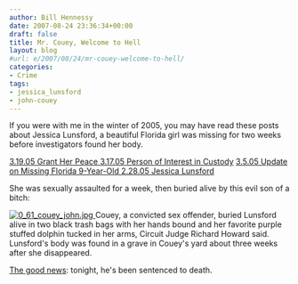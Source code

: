 ```yaml
---
author: Bill Hennessy
date: 2007-08-24 23:36:34+00:00
draft: false
title: Mr. Couey, Welcome to Hell
layout: blog
#url: e/2007/08/24/mr-couey-welcome-to-hell/
categories:
- Crime
tags:
- jessica_lunsford
- john-couey
---
```


If you were with me in the winter of 2005, you may have read these posts about Jessica Lunsford, a beautiful Florida girl was missing for two weeks before investigators found her body.

[3.19.05 Grant Her Peace ](https://hennessysview.com/?p=8004)
[3.17.05 Person of Interest in Custody](https://hennessysview.com/?p=8007)
[3.5.05 Update on Missing Florida 9-Year-Old ](https://hennessysview.com/?p=47)
[2.28.05 Jessica Lunsford ](https://hennessysview.com/?p=64)

She was sexually assaulted for a week, then buried alive by this evil son of a bitch:

[![0_61_couey_john.jpg](https://hennessysview.com/wp-content/uploads/2007/08/0_61_couey_john.thumbnail.jpg)
](https://hennessysview.com/wp-content/uploads/2007/08/0_61_couey_john.jpg)Couey, a convicted sex offender, buried Lunsford alive in two black trash bags with her hands bound and her favorite purple stuffed dolphin tucked in her arms, Circuit Judge Richard Howard said. Lunsford's body was found in a grave in Couey's yard about three weeks after she disappeared.

[The good news](https://www.foxnews.com/story/0,2933,294371,00.html): tonight, he's been sentenced to death.

